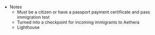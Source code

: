   
- Notes 
	- Must be a citizen or have a passport payment certificate and pass immigration test
	- Turned into a checkpoint for incoming immigrants to Aethera
	- Lighthouse
